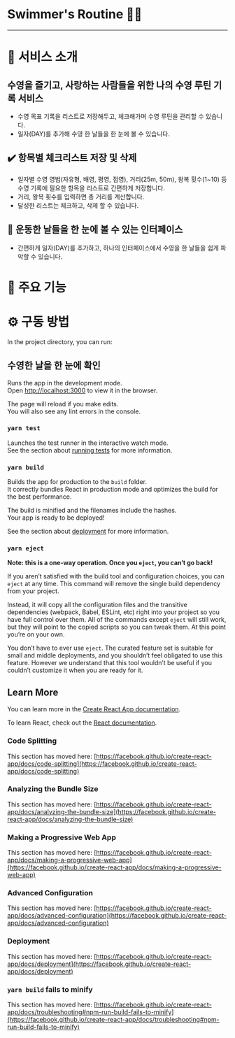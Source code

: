 # Swimmer's Routine 🏊🏻
---
# 📌 서비스 소개
## 수영을 즐기고, 사랑하는 사람들을 위한 나의 수영 루틴 기록 서비스
- 수영 목표 기록을 리스트로 저장해두고, 체크해가며 수영 루틴을 관리할 수 있습니다.
- 일자(DAY)를 추가해 수영 한 날들을 한 눈에 볼 수 있습니다. 
## ✔️ 항목별 체크리스트 저장 및 삭제  
- 일자별 수영 영법(자유형, 배영, 평영, 접영), 거리(25m, 50m), 왕복 횟수(1~10) 등 수영 기록에 필요한 항목을 리스트로 간편하게 저장합니다. 
- 거리, 왕복 횟수를 입력하면 총 거리를 계산합니다.
- 달성한 리스트는 체크하고, 삭제 할 수 있습니다. 
## 📆 운동한 날들을 한 눈에 볼 수 있는 인터페이스 
- 간편하게 일자(DAY)를 추가하고, 하나의 인터페이스에서 수영을 한 날들을 쉽게 파악할 수 있습니다.
# 📌 주요 기능
# ⚙️ 구동 방법



In the project directory, you can run:
## 수영한 날을 한 눈에 확인





Runs the app in the development mode.\
Open [http://localhost:3000](http://localhost:3000) to view it in the browser.

The page will reload if you make edits.\
You will also see any lint errors in the console.

### `yarn test`

Launches the test runner in the interactive watch mode.\
See the section about [running tests](https://facebook.github.io/create-react-app/docs/running-tests) for more information.

### `yarn build`

Builds the app for production to the `build` folder.\
It correctly bundles React in production mode and optimizes the build for the best performance.

The build is minified and the filenames include the hashes.\
Your app is ready to be deployed!

See the section about [deployment](https://facebook.github.io/create-react-app/docs/deployment) for more information.

### `yarn eject`

**Note: this is a one-way operation. Once you `eject`, you can’t go back!**

If you aren’t satisfied with the build tool and configuration choices, you can `eject` at any time. This command will remove the single build dependency from your project.

Instead, it will copy all the configuration files and the transitive dependencies (webpack, Babel, ESLint, etc) right into your project so you have full control over them. All of the commands except `eject` will still work, but they will point to the copied scripts so you can tweak them. At this point you’re on your own.

You don’t have to ever use `eject`. The curated feature set is suitable for small and middle deployments, and you shouldn’t feel obligated to use this feature. However we understand that this tool wouldn’t be useful if you couldn’t customize it when you are ready for it.

## Learn More

You can learn more in the [Create React App documentation](https://facebook.github.io/create-react-app/docs/getting-started).

To learn React, check out the [React documentation](https://reactjs.org/).

### Code Splitting

This section has moved here: [https://facebook.github.io/create-react-app/docs/code-splitting](https://facebook.github.io/create-react-app/docs/code-splitting)

### Analyzing the Bundle Size

This section has moved here: [https://facebook.github.io/create-react-app/docs/analyzing-the-bundle-size](https://facebook.github.io/create-react-app/docs/analyzing-the-bundle-size)

### Making a Progressive Web App

This section has moved here: [https://facebook.github.io/create-react-app/docs/making-a-progressive-web-app](https://facebook.github.io/create-react-app/docs/making-a-progressive-web-app)

### Advanced Configuration

This section has moved here: [https://facebook.github.io/create-react-app/docs/advanced-configuration](https://facebook.github.io/create-react-app/docs/advanced-configuration)

### Deployment

This section has moved here: [https://facebook.github.io/create-react-app/docs/deployment](https://facebook.github.io/create-react-app/docs/deployment)

### `yarn build` fails to minify

This section has moved here: [https://facebook.github.io/create-react-app/docs/troubleshooting#npm-run-build-fails-to-minify](https://facebook.github.io/create-react-app/docs/troubleshooting#npm-run-build-fails-to-minify)
